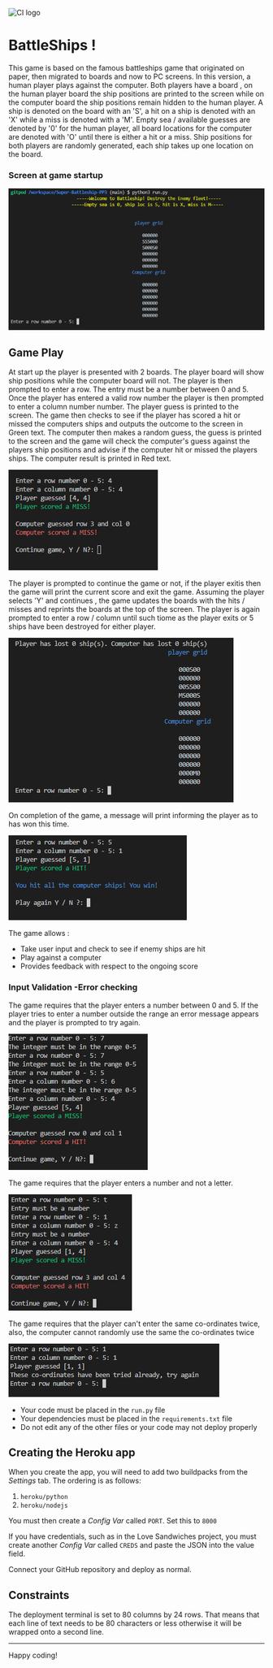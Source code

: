 ![CI logo](https://codeinstitute.s3.amazonaws.com/fullstack/ci_logo_small.png)

# BattleShips ! 
This game is based on the famous battleships game that originated on paper, then migrated to boards and now to PC screens. In this version, a human player plays against the computer. Both players have a board , on the human player board the ship positions are printed to the screen while on the computer board the ship positions remain hidden to the human player. 
A ship is denoted on the board with an 'S', a hit on a ship is denoted with an 'X' while a miss is denoted with a 'M'. Empty sea / available guesses are denoted by '0' for the human player, all board locations for the computer are denoted with 'O' until there is either a hit or a miss. 
Ship positions for both players are randomly generated, each ship takes up one location on the board. 

### Screen at game startup
!['Intro screen'](assets/images/intro.PNG)



## Game Play
At start up the player is presented with 2 boards. The player board will show ship positions while the computer board will not. The player is then prompted to enter a row. The entry must be a number between 0 and 5. Once the player has entered a valid row number the player is then prompted to enter a column number number. The player guess is printed to the screen. The game then checks to see if the player has scored a hit or missed the computers ships and outputs the outcome to the screen in Green text. 
The computer then makes a random guess, the guess is printed to the screen and the game will check the computer's guess against the players ship positions and advise if the computer hit or missed the players ships. The computer result is printed in Red text. 

!['Game Play'](assets/images/first_choice.PNG)

The player is prompted to continue the game or not, if the player exitis then the game will print the current score and exit the game. Assuming the player selects 'Y' and continues , the game updates the boards with the hits / misses and reprints the boards at the top of the screen. The player is again prompted to enter a row / column until such tiome as the player exits or 5 ships have been destroyed for either player.

!['Game loop'](assets/images/game_loop.PNG)

On completion of the game, a message will print informing the player as to has won this time. 

!['Game win'](assets/images/game_win.PNG)

The game allows :
* Take user input and check to see if enemy ships are hit
* Play against a computer
* Provides feedback with respect to the ongoing score

### Input Validation -Error checking
The game requires that the player enters a number between 0 and 5. If the player tries to enter a number outside the range an error message appears and the player is prompted to try again. 

!['Validate number'](assets/images/val1.PNG)

The game requires that the player enters a number and not a letter. 

!['Validate not a letter'](assets/images/val2.PNG)

The game requires that the player can't enter the same co-ordinates twice, also, the computer cannot randomly use the same the co-ordinates twice

!['Validate not used twice'](assets/images/val3.PNG)











* Your code must be placed in the `run.py` file
* Your dependencies must be placed in the `requirements.txt` file
* Do not edit any of the other files or your code may not deploy properly

## Creating the Heroku app

When you create the app, you will need to add two buildpacks from the _Settings_ tab. The ordering is as follows:

1. `heroku/python`
2. `heroku/nodejs`

You must then create a _Config Var_ called `PORT`. Set this to `8000`

If you have credentials, such as in the Love Sandwiches project, you must create another _Config Var_ called `CREDS` and paste the JSON into the value field.

Connect your GitHub repository and deploy as normal.

## Constraints

The deployment terminal is set to 80 columns by 24 rows. That means that each line of text needs to be 80 characters or less otherwise it will be wrapped onto a second line.

-----
Happy coding!